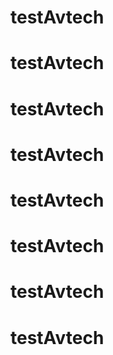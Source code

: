 # testAvtech
# testAvtech
# testAvtech
# testAvtech
# testAvtech
# testAvtech
# testAvtech
# testAvtech
